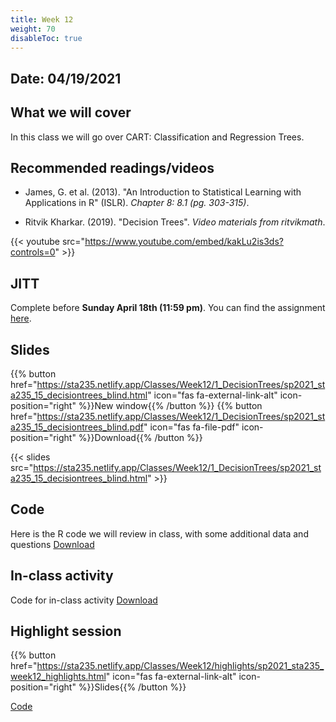 ```yaml
---
title: Week 12
weight: 70
disableToc: true
---
```


## Date: 04/19/2021

## What we will cover

In this class we will go over CART: Classification and Regression Trees.

## Recommended readings/videos

- James, G. et al. (2013). "An Introduction to Statistical Learning with Applications in R" (ISLR). *Chapter 8: 8.1 (pg. 303-315)*. 

- Ritvik Kharkar. (2019). "Decision Trees". *Video materials from ritvikmath*.

{{< youtube src="https://www.youtube.com/embed/kakLu2is3ds?controls=0" >}}



## JITT 

Complete before **Sunday April 18th (11:59 pm)**. You can find the assignment <a onclick="ga('send', 'event', 'External-Link','click','JITT9','0','Link');" href="https://forms.gle/v5bL8to6jkauTArr7" target="_blank">here</a>.

## Slides

{{% button href="https://sta235.netlify.app/Classes/Week12/1_DecisionTrees/sp2021_sta235_15_decisiontrees_blind.html" icon="fas fa-external-link-alt" icon-position="right" %}}New window{{% /button %}} {{% button href="https://sta235.netlify.app/Classes/Week12/1_DecisionTrees/sp2021_sta235_15_decisiontrees_blind.pdf" icon="fas fa-file-pdf" icon-position="right" %}}Download{{% /button %}} 

{{< slides src="https://sta235.netlify.app/Classes/Week12/1_DecisionTrees/sp2021_sta235_15_decisiontrees_blind.html" >}}

## Code

Here is the R code we will review in class, with some additional data and questions <a onclick="ga('send', 'event', 'External-Link','click','code15','0','Link');" href="https://raw.githubusercontent.com/maibennett/sta235/main/exampleSite/content/Classes/Week12/code/sp2021_sta235_15_decisiontrees.R" target="_blank" class="btn btn-default">Download<i class="fas fa-code"></i></a>

## In-class activity

Code for in-class activity <a onclick="ga('send', 'event', 'External-Link','click','class_act12','0','Link');" href="https://raw.githubusercontent.com/maibennett/sta235/main/exampleSite/content/Classes/Week12/code/sp2021_sta235_week12_exercise.R" target="_blank" class="btn btn-default">Download<i class="fas fa-code"></i></a>

## Highlight session

{{% button href="https://sta235.netlify.app/Classes/Week12/highlights/sp2021_sta235_week12_highlights.html" icon="fas fa-external-link-alt" icon-position="right" %}}Slides{{% /button %}}

<a onclick="ga('send', 'event', 'External-Link','click','HL12code','0','Link');" href="https://raw.githubusercontent.com/maibennett/sta235/main/exampleSite/content/Classes/Week12/Highlights/sp2021_sta235_week12_code.R" target="_blank" class="btn btn-default">Code<i class="fas fa-code"></i></a>
